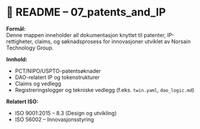 # 📄 README – 07_patents_and_IP

**Formål:**  
Denne mappen inneholder all dokumentasjon knyttet til patenter, IP-rettigheter, claims, og søknadsprosess for innovasjoner utviklet av Norsain Technology Group.

**Innhold:**  
- PCT/NIPO/USPTO-patentsøknader
- DAO-relatert IP og tokenstrukturer
- Claims og vedlegg
- Registreringslogger og tekniske vedlegg (f.eks. `twin.yaml`, `dao_logic.md`)

**Relatert ISO:**  
- ISO 9001:2015 – 8.3 (Design og utvikling)
- ISO 56002 – Innovasjonsstyring
